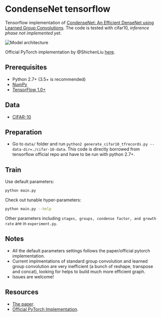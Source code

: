 # CondenseNet tensorflow
Tensorflow implementation of [CondenseNet: An Efficient DenseNet using Learned Group Convolutions](https://arxiv.org/abs/1711.09224). The code is tested with cifar10, *inference phase not implemented yet*.

![Model architecture](https://i.imgur.com/f98IK2e.png)

Official PyTorch implementation by @ShichenLiu [here](https://github.com/ShichenLiu/CondenseNet).

## Prerequisites
- Python 2.7+ (3.5+ is recommended)
- [NumPy](http://www.numpy.org/)
- [TensorFlow 1.0+](https://www.tensorflow.org/)


## Data
- [CIFAR-10](https://www.cs.toronto.edu/~kriz/cifar.html)


## Preparation
- Go to `data/` folder and run `python2 generate_cifar10_tfrecords.py --data-dir=./cifar-10-data`. This code is directly borrowed from tensorflow official repo and have to be run with python 2.7+.


## Train
Use default parameters:
```bash
python main.py
```
Check out tunable hyper-parameters:
```bash
python main.py --help
```
Other parameters including `stages, groups, condense factor, and growth rate` are in `experiment.py`.

## Notes
- All the default parameters settings follows the paper/official pytorch implementation.
- Current implmentations of standard group convolution and learned group convolution are very inefficient (a bunch of reshape, transpose and concat), looking for helps to build much more efficient graph.
- Issues are welcome!


## Resources
- [The paper](https://arxiv.org/abs/1711.09224).
- [Official PyTorch Implementation](https://github.com/ShichenLiu/CondenseNet).
